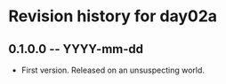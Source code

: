 # Revision history for day02a

## 0.1.0.0  -- YYYY-mm-dd

* First version. Released on an unsuspecting world.
